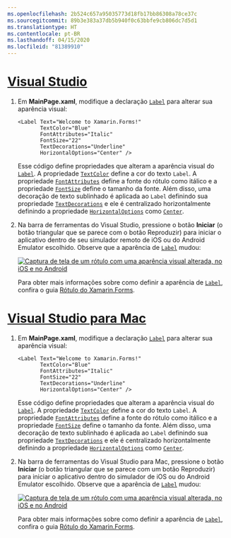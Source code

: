 ```yaml
---
ms.openlocfilehash: 2b524c657a95035773d18fb17bb86308a78ce37c
ms.sourcegitcommit: 89b3e383a37db5b940f0c63bbfe9cb806dc7d5d1
ms.translationtype: HT
ms.contentlocale: pt-BR
ms.lasthandoff: 04/15/2020
ms.locfileid: "81389910"
---
```

# <a name="visual-studio"></a>[Visual Studio](#tab/vswin)

1. Em **MainPage.xaml**, modifique a declaração [`Label`](xref:Xamarin.Forms.Label) para alterar sua aparência visual:

    ```xaml
    <Label Text="Welcome to Xamarin.Forms!"
           TextColor="Blue"
           FontAttributes="Italic"
           FontSize="22"
           TextDecorations="Underline"
           HorizontalOptions="Center" />
    ```

    Esse código define propriedades que alteram a aparência visual do [`Label`](xref:Xamarin.Forms.Label). A propriedade [`TextColor`](xref:Xamarin.Forms.Label.TextColor) define a cor do texto `Label`. A propriedade [`FontAttributes`](xref:Xamarin.Forms.Label.FontAttributes) define a fonte do rótulo como itálico e a propriedade [`FontSize`](xref:Xamarin.Forms.Label.FontSize) define o tamanho da fonte. Além disso, uma decoração de texto sublinhado é aplicada ao `Label` definindo sua propriedade [`TextDecorations`](xref:Xamarin.Forms.Label.TextDecorations) e ele é centralizado horizontalmente definindo a propriedade [`HorizontalOptions`](xref:Xamarin.Forms.View.HorizontalOptions) como [`Center`](xref:Xamarin.Forms.LayoutOptions.Center).

1. Na barra de ferramentas do Visual Studio, pressione o botão **Iniciar** (o botão triangular que se parece com o botão Reproduzir) para iniciar o aplicativo dentro de seu simulador remoto de iOS ou do Android Emulator escolhido. Observe que a aparência de [`Label`](xref:Xamarin.Forms.Label) mudou:

    [![Captura de tela de um rótulo com uma aparência visual alterada, no iOS e no Android](../images/change-label-appearance.png "Rótulo com aparência alterada")](../images/change-label-appearance-large.png#lightbox "Rótulo com aparência alterada")

    Para obter mais informações sobre como definir a aparência de [`Label`](xref:Xamarin.Forms.Label), confira o guia [Rótulo do Xamarin.Forms](~/xamarin-forms/user-interface/text/label.md).

# <a name="visual-studio-for-mac"></a>[Visual Studio para Mac](#tab/vsmac)

1. Em **MainPage.xaml**, modifique a declaração [`Label`](xref:Xamarin.Forms.Label) para alterar sua aparência visual:

    ```xaml
    <Label Text="Welcome to Xamarin.Forms!"
           TextColor="Blue"
           FontAttributes="Italic"
           FontSize="22"
           TextDecorations="Underline"
           HorizontalOptions="Center" />
    ```

    Esse código define propriedades que alteram a aparência visual do [`Label`](xref:Xamarin.Forms.Label). A propriedade [`TextColor`](xref:Xamarin.Forms.Label.TextColor) define a cor do texto `Label`. A propriedade [`FontAttributes`](xref:Xamarin.Forms.Label.FontAttributes) define a fonte do rótulo como itálico e a propriedade [`FontSize`](xref:Xamarin.Forms.Label.FontSize) define o tamanho da fonte. Além disso, uma decoração de texto sublinhado é aplicada ao `Label` definindo sua propriedade [`TextDecorations`](xref:Xamarin.Forms.Label.TextDecorations) e ele é centralizado horizontalmente definindo a propriedade [`HorizontalOptions`](xref:Xamarin.Forms.View.HorizontalOptions) como [`Center`](xref:Xamarin.Forms.LayoutOptions.Center).

1. Na barra de ferramentas do Visual Studio para Mac, pressione o botão **Iniciar** (o botão triangular que se parece com um botão Reproduzir) para iniciar o aplicativo dentro do simulador de iOS ou do Android Emulator escolhido. Observe que a aparência de [`Label`](xref:Xamarin.Forms.Label) mudou:

    [![Captura de tela de um rótulo com uma aparência visual alterada, no iOS e no Android](../images/change-label-appearance.png "Rótulo com aparência alterada")](../images/change-label-appearance-large.png#lightbox "Rótulo com aparência alterada")

    Para obter mais informações sobre como definir a aparência de [`Label`](xref:Xamarin.Forms.Label), confira o guia [Rótulo do Xamarin.Forms](~/xamarin-forms/user-interface/text/label.md).
